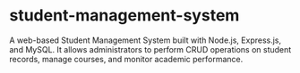 # student-management-system
A web-based Student Management System built with Node.js, Express.js, and MySQL. It allows administrators to perform CRUD operations on student records, manage courses, and monitor academic performance.
